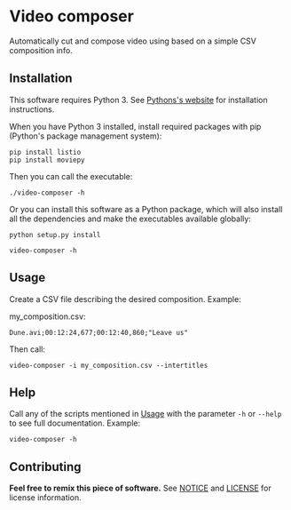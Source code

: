 # Video composer

Automatically cut and compose video using based on a simple CSV composition info.

## Installation

This software requires Python 3. See [Pythons's website](https://www.python.org/) for installation instructions.

When you have Python 3 installed, install required packages with pip (Python's package management system):

```
pip install listio
pip install moviepy
```

Then you can call the executable:

```
./video-composer -h
```

Or you can install this software as a Python package, which will also install all the dependencies and make the executables available globally:

```
python setup.py install

video-composer -h
```

## Usage

Create a CSV file describing the desired composition. Example:

my_composition.csv:

```
Dune.avi;00:12:24,677;00:12:40,860;"Leave us"
```

Then call:

```
video-composer -i my_composition.csv --intertitles
```

## Help

Call any of the scripts mentioned in [Usage](#usage) with the parameter `-h` or `--help` to see full documentation. Example:

```
video-composer -h
```

## Contributing

__Feel free to remix this piece of software.__ See [NOTICE](./NOTICE) and [LICENSE](./LICENSE) for license information.
